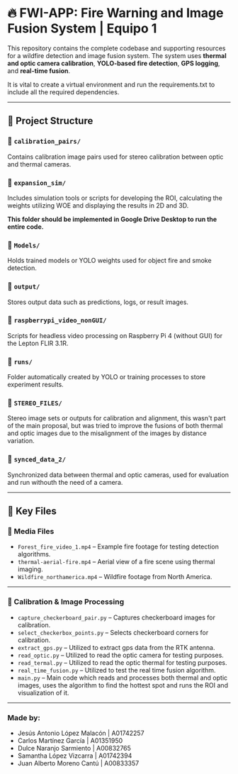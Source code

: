 # 🔥 FWI-APP: Fire Warning and Image Fusion System | Equipo 1

This repository contains the complete codebase and supporting resources for a wildfire detection and image fusion system. The system uses **thermal and optic camera calibration**, **YOLO-based fire detection**, **GPS logging**, and **real-time fusion**.  

It is vital to create a virtual environment and run the requirements.txt to include all the required dependencies.

---

## 📁 Project Structure

### 📂 `calibration_pairs/`
Contains calibration image pairs used for stereo calibration between optic and thermal cameras.

### 📂 `expansion_sim/`
Includes simulation tools or scripts for developing the ROI, calculating the weights utilizing WOE and displaying the results in 2D and 3D.

**This folder should be implemented in Google Drive Desktop to run the entire code.**

### 📂 `Models/`
Holds trained models or YOLO weights used for object fire and smoke detection.

### 📂 `output/`
Stores output data such as predictions, logs, or result images.

### 📂 `raspberrypi_video_nonGUI/`
Scripts for headless video processing on Raspberry Pi 4 (without GUI) for the Lepton FLIR 3.1R.

### 📂 `runs/`
Folder automatically created by YOLO or training processes to store experiment results.

### 📂 `STEREO_FILES/`
Stereo image sets or outputs for calibration and alignment, this wasn't part of the main proposal, but was tried to improve the fusions of both thermal and optic images due to the misalignment of the images by distance variation.

### 📂 `synced_data_2/`
Synchronized data between thermal and optic cameras, used for evaluation and run withouth the need of a camera.

---

## 📄 Key Files

### 🎥 Media Files
- `Forest_fire_video_1.mp4` – Example fire footage for testing detection algorithms.
- `thermal-aerial-fire.mp4` – Aerial view of a fire scene using thermal imaging.
- `Wildfire_northamerica.mp4` – Wildfire footage from North America.

---

### 🧪 Calibration & Image Processing
- `capture_checkerboard_pair.py` – Captures checkerboard images for calibration.
- `select_checkerbox_points.py` – Selects checkerboard corners for calibration.
- `extract_gps.py` – Utilized to extract gps data from the RTK antenna.
- `read_optic.py` – Utilized to read the optic camera for testing purposes.
- `read_termal.py` – Utilized to read the optic thermal for testing purposes.
- `real_time_fusion.py` – Utilized to test the real time fusion algorithm.
- `main.py` – Main code which reads and processes both thermal and optic images, uses the algorithm to find the hottest spot and runs the ROI and visualization of it.

---

### Made by:
- Jesús Antonio López Malacón | A01742257
- Carlos Martínez García | A01351950
- Dulce Naranjo Sarmiento | A00832765
- Samantha López Vizcarra | A01742394
- Juan Alberto Moreno Cantú | A00833357  

